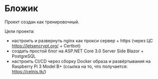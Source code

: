 # Бложик
Проект создан как тренировочный.

Цели проекта:
- настроить и развернуть nginx как прокси сервер + https (через ЦС https://letsencrypt.org/ + Certbot)
- создать простой блог на ASP.NET Core 3.0 Server Side Blazor + PostgreSQL
- настроить CI/CD через сборку Docker образа и развёртывания на Raspberry Pi 3 Model B+ (ссылка на то, что получается: https://celnis.tk/)

